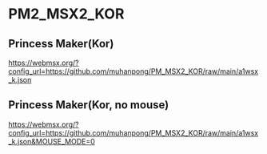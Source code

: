 # PM2_MSX2_KOR

## Princess Maker(Kor) 
https://webmsx.org/?config_url=https://github.com/muhanpong/PM_MSX2_KOR/raw/main/a1wsx_k.json

## Princess Maker(Kor, no mouse)
https://webmsx.org/?config_url=https://github.com/muhanpong/PM_MSX2_KOR/raw/main/a1wsx_k.json&MOUSE_MODE=0
